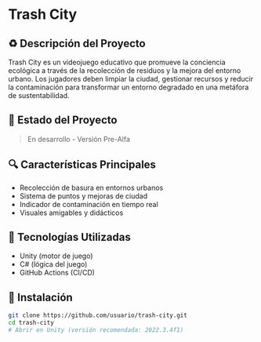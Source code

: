 # Trash City

## ♻️ Descripción del Proyecto
Trash City es un videojuego educativo que promueve la conciencia ecológica a través de la recolección de residuos y la mejora del entorno urbano. Los jugadores deben limpiar la ciudad, gestionar recursos y reducir la contaminación para transformar un entorno degradado en una metáfora de sustentabilidad.

## 📆 Estado del Proyecto
> En desarrollo - Versión Pre-Alfa

## 🔍 Características Principales
- Recolección de basura en entornos urbanos  
- Sistema de puntos y mejoras de ciudad  
- Indicador de contaminación en tiempo real  
- Visuales amigables y didácticos

## 🚀 Tecnologías Utilizadas
- Unity (motor de juego)  
- C# (lógica del juego)  
- GitHub Actions (CI/CD)

## 🔧 Instalación
```bash
git clone https://github.com/usuario/trash-city.git
cd trash-city
# Abrir en Unity (versión recomendada: 2022.3.4f1)

